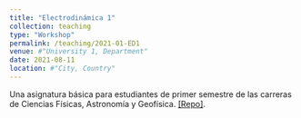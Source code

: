 ```yaml
---
title: "Electrodinámica 1"
collection: teaching
type: "Workshop"
permalink: /teaching/2021-01-ED1
venue: #"University 1, Department"
date: 2021-08-11
location: #"City, Country"
---
```


Una asignatura básica para estudiantes de primer semestre de las carreras de Ciencias Físicas, Astronomía y Geofísica. [[Repo]](https://github.com/gfrubi/CC).
